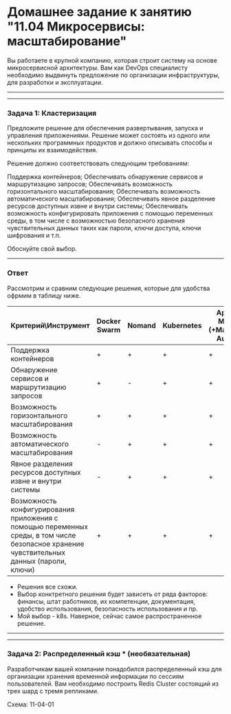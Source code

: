 # Домашнее задание к занятию "11.04 Микросервисы: масштабирование"

Вы работаете в крупной компанию, которая строит систему на основе микросервисной архитектуры. Вам как DevOps специалисту необходимо выдвинуть предложение по организации инфраструктуры, для разработки и эксплуатации.

---
---
### Задача 1: Кластеризация
Предложите решение для обеспечения развертывания, запуска и управления приложениями. Решение может состоять из одного или нескольких программных продуктов и должно описывать способы и принципы их взаимодействия.

Решение должно соответствовать следующим требованиям:

Поддержка контейнеров;
Обеспечивать обнаружение сервисов и маршрутизацию запросов;
Обеспечивать возможность горизонтального масштабирования;
Обеспечивать возможность автоматического масштабирования;
Обеспечивать явное разделение ресурсов доступных извне и внутри системы;
Обеспечивать возможность конфигурировать приложения с помощью переменных среды, в том числе с возможностью безопасного хранения чувствительных данных таких как пароли, ключи доступа, ключи шифрования и т.п.

Обоснуйте свой выбор.

---
### Ответ

Рассмотрим и сравним следующие решения, которые для удобства офрмим в таблицу ниже. 

| Критерий\Инструмент | Docker Swarm	| Nomand | Kubernetes | Apache Mesos (+Marathon, Aurora) |
|---|---|---|---|---|
| Поддержка контейнеров	| + | + | + | + |
| Обнаружение сервисов и маршрутизацию запросов | + | - | + | + |
| Возможность горизонтального масштабирования	| + | + | + | + |
| Возможность автоматического масштабирования	| - | + | + | + |
| Явное разделения ресурсов доступных извне и внутри системы	| - | + | + | + |
| Возможность конфигурирования приложения с помощью переменных среды, в том числе безопасное хранение чувствительных данных (пароли, ключи) | + | + | + | + |

- Решения все схожи.
- Выбор конктретного решения будет зависеть от ряда факторов: финансы, штат работников, их компетенции, документация, удобство использования, безопасность использования и пр.
- Мой выбор - k8s. Наверное, сейчас самое распространенное решение.

---
---
### Задача 2: Распределенный кэш * (необязательная)

Разработчикам вашей компании понадобился распределенный кэш для организации хранения временной информации по сессиям пользователей. Вам необходимо построить Redis Cluster состоящий из трех шард с тремя репликами.

Схема:
11-04-01


